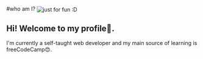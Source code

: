 #who am I? 
<img align="center" src="https://github.com/fatemehIr/fatemehIr/assets/141597432/47a26da7-7261-4e9f-b8b9-8eb860a6f303" alt="just for fun :D">
<h2 align="left">Hi! Welcome to my profile👋.</h2>
<p>I'm currently a self-taught web developer and my main source of learning is freeCodeCamp😍.</p>
